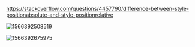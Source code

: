

<https://stackoverflow.com/questions/4457790/difference-between-style-positionabsolute-and-style-positionrelative> 

![1566392508519](C:\Users\ATITUI~1\AppData\Local\Temp\LaunchyPortableTemp\1566392508519.png)





![1566392675975](C:\Users\ATITUI~1\AppData\Local\Temp\LaunchyPortableTemp\1566392675975.png)